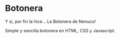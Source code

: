# Botonera
Y si, por fin la hice... La Botonera de Nenuco!

Simple y sencilla botonera en HTML, CSS y Javascript.
 
